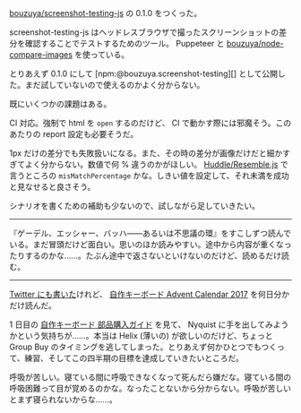 [bouzuya/screenshot-testing-js][] の 0.1.0 をつくった。

screenshot-testing-js はヘッドレスブラウザで撮ったスクリーンショットの差分を確認することでテストするためのツール。 Puppeteer と [bouzuya/node-compare-images][] を使っている。

とりあえず 0.1.0 にして [npm:@bouzuya.screenshot-testing][] として公開した。まだ試していないので使えるのかよく分からない。

既にいくつかの課題はある。

CI 対応。強制で html を `open` するのだけど、 CI で動かす際には邪魔そう。このあたりの report 設定も必要そうだ。

1px だけの差分でも失敗扱いになる。また、その時の差分が画像だけだと細かすぎてよく分からない。数値で何 % 違うのかがほしい。 [Huddle/Resemble.js][] で言うところの `misMatchPercentage` かな。しきい値を設定して、それ未満を成功と見なせると良さそう。

シナリオを書くための補助も少ないので、試しながら足していきたい。

-----

『ゲーデル、エッシャー、バッハ――あるいは不思議の環』をすこしずつ読んでいる。まだ冒頭だけど面白い。思いのほか読みやすい。途中から内容が重くなったりするのかな……。たぶん途中で返さないといけないのだけど、読めるだけ読む。

-----

[Twitter にも書いた](https://twitter.com/bouzuya/status/950291407117238272)けれど、 [自作キーボード Advent Calendar 2017](https://adventar.org/calendars/2114) を何日分かだけ読んだ。

1 日目の [自作キーボード 部品購入ガイド](https://blog.takedahachio.net/2017/12/01/self-made-keyboard1/) を見て、 Nyquist に手を出してみようかという気持ちが……。本当は Helix (薄いの) が欲しいのだけど、ちょっと Group Buy のタイミングを逃してしまった。とりあえず何かひとつでもつくって、練習、そしてこの四半期の目標を達成していきたいところだ。

呼吸が苦しい。寝ている間に呼吸できなくなって死んだら嫌だな。寝ている間の呼吸困難って目が覚めるのかな。なったことないから分からない。呼吸が苦しいとまず寝られないからな……。

[bouzuya/screenshot-testing-js]: https://github.com/bouzuya/screenshot-testing-js
[bouzuya/node-compare-images]: https://github.com/bouzuya/node-compare-images
[Huddle/Resemble.js]: https://github.com/Huddle/Resemble.js
[npm:@bouzuya/screenshot-testing]: https://www.npmjs.com/package/@bouzuya/screenshot-testing
